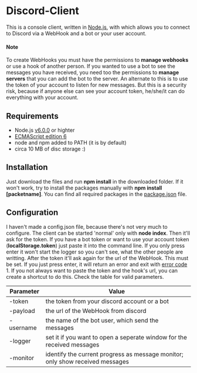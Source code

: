 # Discord-Client
This is a console client, written in [Node.js](http://nodejs.org), with which allows you to connect to Discord via a WebHook and a bot or your user account.
#### Note
To create WebHooks you must have the permissions to **manage webhooks** or use a hook of another person. If you wanted to use a bot to see the messages you have received, you need too the permissions to **manage servers** that you can add the bot to the server. An alternate to this is to use the token of your account to listen for new messages.
But this is a security risk, because if anyone else can see your account token, he/she/it can do everything with your account.
## Requirements
* Node.js [v6.0.0](https://nodejs.org/download/release/v6.0.0/) or highter
* [ECMAScript edition 6](https://en.wikipedia.org/wiki/ECMAScript#6th_Edition_-_ECMAScript_2015)
* node and npm added to PATH (it is by default)
* circa 10 MB of disc storage :)
## Installation
Just download the files and run **npm install** in the downloaded folder. If it won't work, try to install the packages manually with **npm install [packetname]**. You can find all required packages in the [package.json](https://github.com/glitch-bot1-0/Discord-Client/blob/master/package.json) file.
## Configuration
I haven't made a config.json file, because there's not very much to configure. The client can be started 'normal' only with **node index**. Then it'll ask for the token. If you have a bot token or want to use your account token (**localStorage.token**) just paste it into the command line. If you only press enter it won't start the logger so you can't see, what the other people are writting.
After the token it'll ask again for the url of the WebHook. This must be set. If you just press enter, it will return an error and exit with [error code](https://github.com/nodejs/node-v0.x-archive/blob/master/doc/api/process.markdown#exit-codes) 1.
If you not always want to paste the token and the hook's url, you can create a shortcut to do this.
Check the table for valid parameters.
<table>
	<thead>
		<tr>
			<th>Parameter</th>
			<th>Value</th>
		</tr>
	</thead>
	<tbody>
		<tr>
			<td>-token</td>
			<td>the token from your discord account or a bot</td>
		</tr>
		<tr>
			<td>-payload</td>
			<td>the url of the WebHook from discord</td>
		</tr>
		<tr>
			<td>-username</td>
			<td>the name of the bot user, which send the messages</td>
		</tr>
		<tr>
			<td>-logger</td>
			<td>set it if you want to open a seperate window for the received messages</td>
		</tr>
		<tr>
			<td>-monitor</td>
			<td>identify the current progress as message monitor; only show received messages</td>
		</tr>
	</tbody>
</table>
